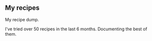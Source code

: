 ## My recipes

My recipe dump.

I've tried over 50 recipes in the last 6 months. Documenting the best of them.
